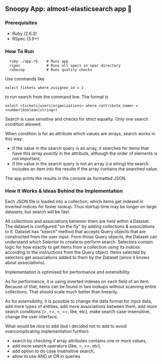 ## Snoopy App: almost-elasticsearch app 🐶

### Prerequisites

- Ruby (2.6.3)
- RSpec (3.9+)

### How To Run
```
  ruby ./app.rb    # Runs app
  rspec            # Runs all specs in spec directory
  rubocop          # Runs quality checks
```

Use commands like
```
select tickets where assignee_id = 2
```
to run search from the command line.
The format is
```
select <tickets|users|organizations> where <attribute_name> = <number|boolean|string>)
```
Search is case sensitive and checks for strict equality. Only one search condition allowed.

When condition is for an attribute which values are arrays, search works in this way:
 - if the value in the search query is an array, it searches for items that have _this array exactly_ in the attribute, although the order of elements is not important;
 - if the value in the search query is not an array (i.e string) the search includes an item into the results if the array contains the searched value.

The app prints the results in the console as formatted JSON.

### How It Works & Ideas Behind the Implementation

Each JSON file is loaded into a collection, which items get indexed in inverted indices for faster lookup. Thus startup time may be longer on large datasets, but search will be fast.

All collections and associations between them are held within a Dataset.
The dataset is configured "on the fly" by adding collections & associations to it.
Dataset has “search” method that accepts Query objects that are constructed from the user input.
From those Query objects, the Dataset can understand which Selector to create to perform search.
Selectors contain logic for how exactly to get items from a collection using its indices according to the instructions from the Query object.
Items selected by selectors get associations added to them by the Dataset (since it knows about associations).

Implementation is optimised for performance and extensibility.

As for performance, it is using inverted indexes on each field of an item.
Because of that, items can be found in two lookups without scanning entire collections.
That should scale much better than linearily.

As for extensibility, it is possible to change the data format for input data, add more types of entities, add more associations between them, add more search conditions (>, >=, <, =<, like, etc), make search case-insensitive, change the user interface.

What would be nice to add (but I decided not to add to avoid overcomplicating implementation further):
- search by checking if array attributes contains one or more values,
- add more search operators (like, >, >=, etc),
- add option to do case insensitive search,
- allow to use AND or OR in queries
